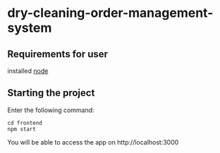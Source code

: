 # dry-cleaning-order-management-system

## Requirements for user
installed [node](https://nodejs.org/en/download/)

## Starting the project

Enter the following command:
```
cd frontend
npm start
```

You will be able to access the app on http://localhost:3000